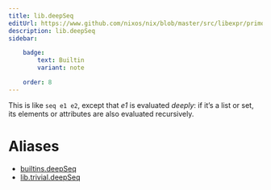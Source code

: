 ```yaml
---
title: lib.deepSeq
editUrl: https://www.github.com/nixos/nix/blob/master/src/libexpr/primops.cc
description: lib.deepSeq
sidebar:

    badge:
        text: Builtin
        variant: note

    order: 8
---
```


This is like `seq e1 e2`, except that *e1* is evaluated *deeply*:
if it’s a list or set, its elements or attributes are also
evaluated recursively.


# Aliases

- [builtins.deepSeq](/reference/builtinsdeepSeq)
- [lib.trivial.deepSeq](/reference/libtrivial.deepSeq)


